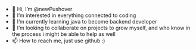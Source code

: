 - 👋 Hi, I’m @newPushover
- 👀 I’m interested in everything connected to coding
- 🌱 I’m currently learning java to become backend developer
- 💞️ I’m looking to collaborate on projects to grow myself, and who know in the process i might be able to help as well
- 📫 How to reach me, just use github :)

<!---
newPushover/newPushover is a ✨ special ✨ repository because its `README.md` (this file) appears on your GitHub profile.
You can click the Preview link to take a look at your changes.
--->
